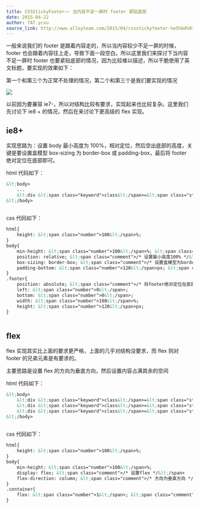 ```yaml
---
title: CSSStickyFooter—— 当内容不足一屏时 footer 紧贴底部
date: 2015-04-22
author: TAT.ycxu
source_link: http://www.alloyteam.com/2015/04/cssstickyfooter-%e5%bd%93%e5%86%85%e5%ae%b9%e4%b8%8d%e8%b6%b3%e4%b8%80%e5%b1%8f%e6%97%b6footer%e7%b4%a7%e8%b4%b4%e5%ba%95%e9%83%a8/
---
```


<!-- {% raw %} - for jekyll -->

一般来说我们的 footer 是跟着内容走的，所以当内容较少不足一屏的时候，footer 也会跟着内容往上走，导致下面一段空白。所以这里我们来探讨下当内容不足一屏时 footer 也要紧贴底部的情况，因为比较难以描述，所以干脆使用了英文标题，要实现的效果如下：

第一个和第三个为正常不处理的情况，第二个和第三个是我们要实现的情况

![](http://7tszky.com1.z0.glb.clouddn.com/FuHVM5gtpt-9u-4tmoRuBm-84n__)

以前因为要兼容 ie7-，所以对结构比较有要求，实现起来也比较复杂。这里我们先讨论下 ie8 + 的情况，然后在来讨论下更高级的 flex 实现。

## ie8+

实现思路为：设置 body 最小高度为 100%，相对定位，然后空出底部的高度，关键是要设置盒模型 box-sizing 为 border-box 或 padding-box，最后将 footer 绝对定位在底部即可。

html 代码如下：

```html
&lt;body>
    ...
    &lt;div &lt;span class="keyword">class&lt;/span>=&lt;span class="string">"footer"&lt;/span>>&lt;/div>
&lt;/body>
 
```

css 代码如下：

```html
html{
    height: &lt;span class="number">100&lt;/span>%;
}
body{
    min-height: &lt;span class="number">100&lt;/span>%; &lt;span class="comment">/* 设置最小高度100% */&lt;/span>
    position: relative; &lt;span class="comment">/* 设置最小高度100% */&lt;/span>
    box-sizing: border-box; &lt;span class="comment">/* 设置盒模型为border-box，那样这个100%包括了下面的padding-bottom高度 */&lt;/span>
    padding-bottom: &lt;span class="number">120&lt;/span>px; &lt;span class="comment">/* 高度为footer的高度 */&lt;/span>
}
.footer{
    position: absolute; &lt;span class="comment">/* 将footer绝对定位在底部 */&lt;/span>
    left: &lt;span class="number">0&lt;/span>;
    bottom: &lt;span class="number">0&lt;/span>;
    width: &lt;span class="number">100&lt;/span>%;
    height: &lt;span class="number">120&lt;/span>px;
}
 
```

## flex

flex 实现其实比上面的要求更严格，上面的几乎对结构没要求，而 flex 则对 footer 的兄弟元素是有要求的。

主要思路是设置 flex 的方向为垂直方向，然后设置内容占满其余的空间

html 代码如下：

```html
&lt;body>
    &lt;div &lt;span class="keyword">class&lt;/span>=&lt;span class="string">"header"&lt;/span>>&lt;/div>
    &lt;div &lt;span class="keyword">class&lt;/span>=&lt;span class="string">"container"&lt;/span>>&lt;/div>
    &lt;div &lt;span class="keyword">class&lt;/span>=&lt;span class="string">"footer"&lt;/span>>&lt;/div>
&lt;/body>
 
```

css 代码如下：

```html
html{
    height: &lt;span class="number">100&lt;/span>%;
}
body{
    min-height: &lt;span class="number">100&lt;/span>%;
    display: flex; &lt;span class="comment">/* 设置flex */&lt;/span>
    flex-direction: column; &lt;span class="comment">/* 方向为垂直方向 */&lt;/span>
}
.container{
    flex: &lt;span class="number">1&lt;/span>; &lt;span class="comment">/* 内容占满所有剩余空间 */&lt;/span>
}
```


<!-- {% endraw %} - for jekyll -->